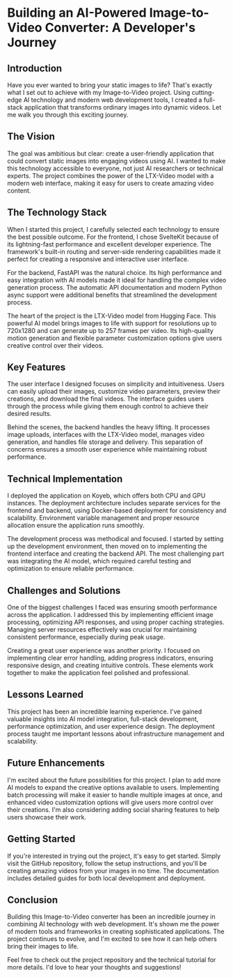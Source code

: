 # Building an AI-Powered Image-to-Video Converter: A Developer's Journey

## Introduction
Have you ever wanted to bring your static images to life? That's exactly what I set out to achieve with my Image-to-Video project. Using cutting-edge AI technology and modern web development tools, I created a full-stack application that transforms ordinary images into dynamic videos. Let me walk you through this exciting journey.

## The Vision
The goal was ambitious but clear: create a user-friendly application that could convert static images into engaging videos using AI. I wanted to make this technology accessible to everyone, not just AI researchers or technical experts. The project combines the power of the LTX-Video model with a modern web interface, making it easy for users to create amazing video content.

## The Technology Stack
When I started this project, I carefully selected each technology to ensure the best possible outcome. For the frontend, I chose SvelteKit because of its lightning-fast performance and excellent developer experience. The framework's built-in routing and server-side rendering capabilities made it perfect for creating a responsive and interactive user interface.

For the backend, FastAPI was the natural choice. Its high performance and easy integration with AI models made it ideal for handling the complex video generation process. The automatic API documentation and modern Python async support were additional benefits that streamlined the development process.

The heart of the project is the LTX-Video model from Hugging Face. This powerful AI model brings images to life with support for resolutions up to 720x1280 and can generate up to 257 frames per video. Its high-quality motion generation and flexible parameter customization options give users creative control over their videos.

## Key Features
The user interface I designed focuses on simplicity and intuitiveness. Users can easily upload their images, customize video parameters, preview their creations, and download the final videos. The interface guides users through the process while giving them enough control to achieve their desired results.

Behind the scenes, the backend handles the heavy lifting. It processes image uploads, interfaces with the LTX-Video model, manages video generation, and handles file storage and delivery. This separation of concerns ensures a smooth user experience while maintaining robust performance.

## Technical Implementation
I deployed the application on Koyeb, which offers both CPU and GPU instances. The deployment architecture includes separate services for the frontend and backend, using Docker-based deployment for consistency and scalability. Environment variable management and proper resource allocation ensure the application runs smoothly.

The development process was methodical and focused. I started by setting up the development environment, then moved on to implementing the frontend interface and creating the backend API. The most challenging part was integrating the AI model, which required careful testing and optimization to ensure reliable performance.

## Challenges and Solutions
One of the biggest challenges I faced was ensuring smooth performance across the application. I addressed this by implementing efficient image processing, optimizing API responses, and using proper caching strategies. Managing server resources effectively was crucial for maintaining consistent performance, especially during peak usage.

Creating a great user experience was another priority. I focused on implementing clear error handling, adding progress indicators, ensuring responsive design, and creating intuitive controls. These elements work together to make the application feel polished and professional.

## Lessons Learned
This project has been an incredible learning experience. I've gained valuable insights into AI model integration, full-stack development, performance optimization, and user experience design. The deployment process taught me important lessons about infrastructure management and scalability.

## Future Enhancements
I'm excited about the future possibilities for this project. I plan to add more AI models to expand the creative options available to users. Implementing batch processing will make it easier to handle multiple images at once, and enhanced video customization options will give users more control over their creations. I'm also considering adding social sharing features to help users showcase their work.

## Getting Started
If you're interested in trying out the project, it's easy to get started. Simply visit the GitHub repository, follow the setup instructions, and you'll be creating amazing videos from your images in no time. The documentation includes detailed guides for both local development and deployment.

## Conclusion
Building this Image-to-Video converter has been an incredible journey in combining AI technology with web development. It's shown me the power of modern tools and frameworks in creating sophisticated applications. The project continues to evolve, and I'm excited to see how it can help others bring their images to life.

Feel free to check out the project repository and the technical tutorial for more details. I'd love to hear your thoughts and suggestions!
